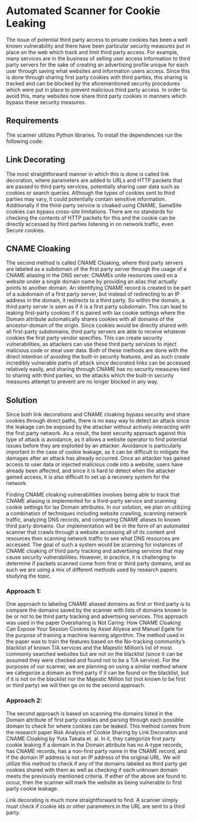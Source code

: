 # Automated Scanner for Cookie Leaking

The issue of potential third party access to private cookies has been a well known vulnerability and there have been particular security measures put in place on the web which track and limit third party access. For example, many services are in the business of selling user access information to third party servers for the sake of creating an advertising profile unique for each user through saving what websites and information users access. Since this is done through sharing first party cookies with third parties, this sharing is tracked and can be blocked by the aforementioned security procedures which were put in place to prevent malicious third party access. In order to avoid this, many websites now share third party cookies in manners which bypass these security measures.

## Requirements
The scanner utilizes Python libraries. To install the dependencies run the following code:

## Link Decorating
The most straightforward manner in which this is done is called link decoration, where parameters are added to URLs and HTTP packets that are passed to third party services, potentially sharing user data such as cookies or search queries. Although the types of cookies sent to third parties may vary, it could potentially contain sensitive information. Additionally if the third-party service is cloaked using CNAME, SameSite cookies can bypass cross-site limitations. There are no standards for checking the contents of HTTP packets for this and the cookie can be directly accessed by third parties listening in on network traffic, even Secure cookies. 

## CNAME Cloaking
The second method is called CNAME Cloaking, where third party servers are labeled as a subdomain of the first party server through the usage of a CNAME aliasing in the DNS server. CNAMEs unite resources used on a website under a single domain name by providing an alias that actually points to another domain. An identifying CNAME record is created to be part of a subdomain of a first party server, but instead of redirecting to an IP address in the domain, it redirects to a third party. So within the domain, a third party server is seen as if it is a first party subdomain. This can lead to leaking first-party cookies if it is paired with lax cookie settings where the Domain attribute automatically shares cookies with all domains of the ancestor-domain of the origin. Since cookies would be directly shared with all first-party subdomains, third party servers are able to receive whatever cookies the first party vendor specifies. This can create security vulnerabilities, as attackers can use these third party services to inject malicious code or steal user data.
Both of these methods are done with the direct intention of avoiding the built-in security features, and as such create incredibly vulnerable paths of attack since decorated links can be accessed relatively easily, and sharing through CNAME has no security measures tied to sharing with third parties, so the attacks which the built-in security measures attempt to prevent are no longer blocked in any way.

## Solution

Since both link decorations and CNAME cloaking bypass security and share cookies through direct paths, there is no easy way to detect an attack since the leakage can be exposed by the attacker without actively interacting with the first party network. As a result,  the best security approach against this type of attack is avoidance, as it allows a website operator to find potential issues before they are exploited by an attacker. Avoidance is particularly important in the case of cookie leakage, as it can be difficult to mitigate the damages after an attack has already occurred. Once an attacker has gained access to user data or injected malicious code into a website, users have already been affected, and since it is hard to detect when the attacker gained access, it is also difficult to set up a recovery system for the network. 

Finding CNAME cloaking vulnerabilities involves being able to track that CNAME aliasing is implemented for a third-party service and scanning cookie settings for lax Domain attributes. In our solution, we plan on utilizing a combination of techniques including website crawling, scanning network traffic, analyzing DNS records, and comparing CNAME aliases to known third party domains. Our implementation will be in the form of an automated scanner that crawls through a website accessing all of its content and resources then scanning network traffic to see what DNS resources are accessed. The goal of such a system would be scanning for instances of CNAME cloaking of third party tracking and advertising services that may cause security vulnerabilities. However, in practice, it is challenging to determine if packets scanned come from first or third party domains, and as such we are using a mix of different methods used by research papers studying the topic.

### Approach 1:
One approach to labeling CNAME aliased domains as first or third party is to compare the domains saved by the scanner with lists of domains known to be or not to be third party tracking and advertising services. This approach was used in the paper Oversharing is Not Caring: How CNAME Cloaking Can Expose Your Session Cookies by Assel Aliyeva and Manuel Egele for the purpose of training a machine learning algorithm. The method used in the paper was to train the features based on the No-tracking community’s blacklist of known T/A services and the Majestic Million’s list of most commonly searched websites but are not on the blacklist (since it can be assumed they were checked and found not to be a T/A service). For the purposes of our scanner, we are planning on using a similar method where we categorize a domain as third party if it can be found on the blacklist, but if it is not on the blacklist nor the Majestic Million list (not known to be first or third party) we will then go on to the second approach.

### Approach 2:
The second approach is based on scanning the domains listed in the Domain attribute of first party cookies and parsing through each possible domain to check for where cookies can be leaked. This method comes from the research paper Risk Analysis of Cookie Sharing by Link Decoration and CNAME Cloaking by Yuta Takata et. al. In it, they categorize first party cookie leaking if a domain in the Domain attribute has no A-type records, has CNAME records, has a non-first party name in the CNAME record, and if the domain IP address is not an IP address of the original URL. We will utilize this method to check if any of the domains labeled as third party get cookies shared with them as well as checking if each unknown domain meets the previously mentioned criteria. If either of the above are found to occur, then the scanner will mark the website as being vulnerable to first party cookie leakage.

Link decorating is much more straightforward to find. A scanner simply must check if cookie ids or other parameters in the URL are sent to a third party.



